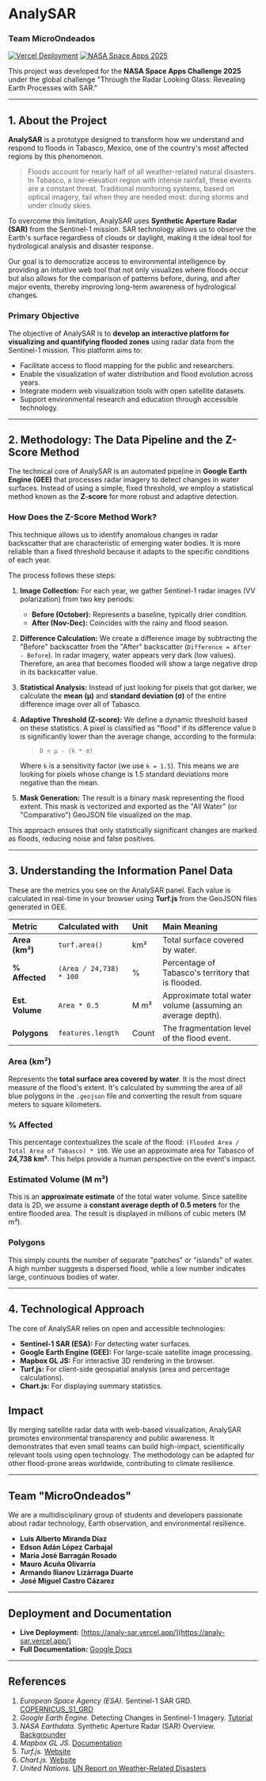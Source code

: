 # AnalySAR
### Team MicroOndeados

[![Vercel Deployment](https://img.shields.io/badge/Deployment-Vercel-black?style=for-the-badge&logo=vercel)](https://analy-sar.vercel.app/)
[![NASA Space Apps 2025](https://img.shields.io/badge/NASA%20Space%20Apps-2025-blue?style=for-the-badge&logo=nasa)](https://www.spaceappschallenge.org/2025/)

This project was developed for the **NASA Space Apps Challenge 2025** under the global challenge "Through the Radar Looking Glass: Revealing Earth Processes with SAR."

---

## 1. About the Project

**AnalySAR** is a prototype designed to transform how we understand and respond to floods in Tabasco, Mexico, one of the country's most affected regions by this phenomenon.

> Floods account for nearly half of all weather-related natural disasters. In Tabasco, a low-elevation region with intense rainfall, these events are a constant threat. Traditional monitoring systems, based on optical imagery, fail when they are needed most: during storms and under cloudy skies.

To overcome this limitation, AnalySAR uses **Synthetic Aperture Radar (SAR)** from the Sentinel-1 mission. SAR technology allows us to observe the Earth's surface regardless of clouds or daylight, making it the ideal tool for hydrological analysis and disaster response.

Our goal is to democratize access to environmental intelligence by providing an intuitive web tool that not only visualizes where floods occur but also allows for the comparison of patterns before, during, and after major events, thereby improving long-term awareness of hydrological changes.

### Primary Objective

The objective of AnalySAR is to **develop an interactive platform for visualizing and quantifying flooded zones** using radar data from the Sentinel-1 mission. This platform aims to:
- Facilitate access to flood mapping for the public and researchers.
- Enable the visualization of water distribution and flood evolution across years.
- Integrate modern web visualization tools with open satellite datasets.
- Support environmental research and education through accessible technology.

---

## 2. Methodology: The Data Pipeline and the Z-Score Method

The technical core of AnalySAR is an automated pipeline in **Google Earth Engine (GEE)** that processes radar imagery to detect changes in water surfaces. Instead of using a simple, fixed threshold, we employ a statistical method known as the **Z-score** for more robust and adaptive detection.

### How Does the Z-Score Method Work?

This technique allows us to identify anomalous changes in radar backscatter that are characteristic of emerging water bodies. It is more reliable than a fixed threshold because it adapts to the specific conditions of each year.

The process follows these steps:

1.  **Image Collection:** For each year, we gather Sentinel-1 radar images (VV polarization) from two key periods:
    - **Before (October):** Represents a baseline, typically drier condition.
    - **After (Nov-Dec):** Coincides with the rainy and flood season.

2.  **Difference Calculation:** We create a difference image by subtracting the "Before" backscatter from the "After" backscatter (`Difference = After - Before`). In radar imagery, water appears very dark (low values). Therefore, an area that becomes flooded will show a large negative drop in its backscatter value.

3.  **Statistical Analysis:** Instead of just looking for pixels that got darker, we calculate the **mean (μ)** and **standard deviation (σ)** of the entire difference image over all of Tabasco.

4.  **Adaptive Threshold (Z-score):** We define a dynamic threshold based on these statistics. A pixel is classified as "flood" if its difference value `D` is significantly lower than the average change, according to the formula:
    > `D < μ - (k * σ)`
    
    Where `k` is a sensitivity factor (we use `k = 1.5`). This means we are looking for pixels whose change is 1.5 standard deviations more negative than the mean.

5.  **Mask Generation:** The result is a binary mask representing the flood extent. This mask is vectorized and exported as the "All Water" (or "Comparativo") GeoJSON file visualized on the map.

This approach ensures that only statistically significant changes are marked as floods, reducing noise and false positives.

---

## 3. Understanding the Information Panel Data

These are the metrics you see on the AnalySAR panel. Each value is calculated in real-time in your browser using **Turf.js** from the GeoJSON files generated in GEE.

| Metric | Calculated with | Unit | Main Meaning |
| :--- | :--- | :--- | :--- |
| **Area (km²)** | `turf.area()` | km² | Total surface covered by water. |
| **% Affected** | `(Area / 24,738) * 100` | % | Percentage of Tabasco's territory that is flooded. |
| **Est. Volume** | `Area * 0.5` | M m³ | Approximate total water volume (assuming an average depth). |
| **Polygons** | `features.length` | Count | The fragmentation level of the flood event. |

### Area (km²)
Represents the **total surface area covered by water**. It is the most direct measure of the flood's extent. It's calculated by summing the area of all blue polygons in the `.geojson` file and converting the result from square meters to square kilometers.

### % Affected
This percentage contextualizes the scale of the flood: `(Flooded Area / Total Area of Tabasco) * 100`. We use an approximate area for Tabasco of **24,738 km²**. This helps provide a human perspective on the event's impact.

### Estimated Volume (M m³)
This is an **approximate estimate** of the total water volume. Since satellite data is 2D, we assume a **constant average depth of 0.5 meters** for the entire flooded area. The result is displayed in millions of cubic meters (M m³).

### Polygons
This simply counts the number of separate "patches" or "islands" of water. A high number suggests a dispersed flood, while a low number indicates large, continuous bodies of water.

---

## 4. Technological Approach

The core of AnalySAR relies on open and accessible technologies:

- **Sentinel-1 SAR (ESA):** For detecting water surfaces.
- **Google Earth Engine (GEE):** For large-scale satellite image processing.
- **Mapbox GL JS:** For interactive 3D rendering in the browser.
- **Turf.js:** For client-side geospatial analysis (area and percentage calculations).
- **Chart.js:** For displaying summary statistics.

## Impact
By merging satellite radar data with web-based visualization, AnalySAR promotes environmental transparency and public awareness. It demonstrates that even small teams can build high-impact, scientifically relevant tools using open technology. The methodology can be adapted for other flood-prone areas worldwide, contributing to climate resilience.

---

## Team "MicroOndeados"
We are a multidisciplinary group of students and developers passionate about radar technology, Earth observation, and environmental resilience.
- **Luis Alberto Miranda Díaz**
- **Edson Adán López Carbajal**
- **María José Barragán Rosado**
- **Mauro Acuña Olivarría**
- **Armando Ilianov Lizárraga Duarte**
- **José Miguel Castro Cázarez**

---

## Deployment and Documentation
- **Live Deployment:** [https://analy-sar.vercel.app/](https://analy-sar.vercel.app/)
- **Full Documentation:** [Google Docs](https://docs.google.com/document/d/1WDu87pxi4sKpKesoL0GBPMWyg1R9JBwowFwL9rcU-yY/edit?usp=sharing)

---

## References
1.  *European Space Agency (ESA).* Sentinel-1 SAR GRD. [COPERNICUS_S1_GRD](https://developers.google.com/earth-engine/datasets/catalog/COPERNICUS_S1_GRD)
2.  *Google Earth Engine.* Detecting Changes in Sentinel-1 Imagery. [Tutorial](https://developers.google.com/earth-engine/tutorials/community/detecting-changes-in-sentinel-1-imagery-pt-1?hl=en)
3.  *NASA Earthdata.* Synthetic Aperture Radar (SAR) Overview. [Backgrounder](https://earthdata.nasa.gov/learn/backgrounders/synthetic-aperture-radar)
4.  *Mapbox GL JS.* [Documentation](https://docs.mapbox.com/mapbox-gl-js/guides)
5.  *Turf.js.* [Website](https://turfjs.org/)
6.  *Chart.js.* [Website](https://www.chartjs.org/)
7.  *United Nations.* [UN Report on Weather-Related Disasters](https://www.un.org/sustainabledevelopment/blog/2015/11/un-report-finds-90-per-cent-of-disasters-are-weather-related/)

